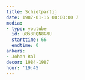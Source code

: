 ```yaml
---
title: Schietpartij
date: 1987-01-16 00:00:00 Z
media:
- type: youtube
  id: u8s3RQN8GNU
  starttime: 66
  endtime: 0
ankers:
- Johan Ral
decor: 1984-1987
hour: '19:45'
---
```


